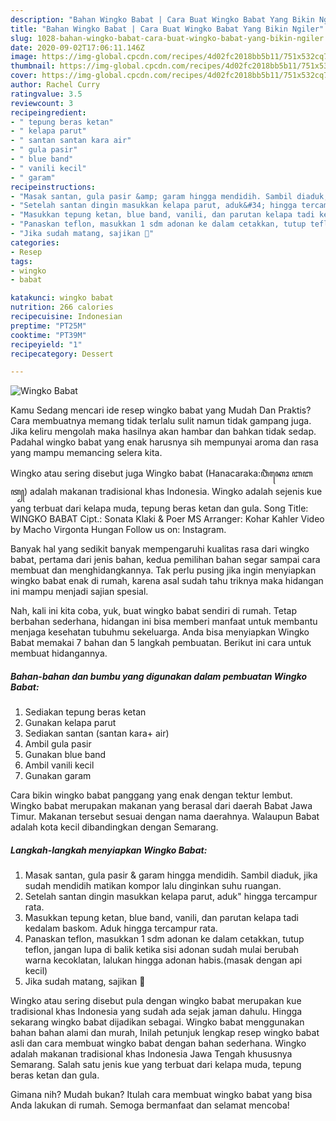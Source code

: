 ```yaml
---
description: "Bahan Wingko Babat | Cara Buat Wingko Babat Yang Bikin Ngiler"
title: "Bahan Wingko Babat | Cara Buat Wingko Babat Yang Bikin Ngiler"
slug: 1028-bahan-wingko-babat-cara-buat-wingko-babat-yang-bikin-ngiler
date: 2020-09-02T17:06:11.146Z
image: https://img-global.cpcdn.com/recipes/4d02fc2018bb5b11/751x532cq70/wingko-babat-foto-resep-utama.jpg
thumbnail: https://img-global.cpcdn.com/recipes/4d02fc2018bb5b11/751x532cq70/wingko-babat-foto-resep-utama.jpg
cover: https://img-global.cpcdn.com/recipes/4d02fc2018bb5b11/751x532cq70/wingko-babat-foto-resep-utama.jpg
author: Rachel Curry
ratingvalue: 3.5
reviewcount: 3
recipeingredient:
- " tepung beras ketan"
- " kelapa parut"
- " santan santan kara air"
- " gula pasir"
- " blue band"
- " vanili kecil"
- " garam"
recipeinstructions:
- "Masak santan, gula pasir &amp; garam hingga mendidih. Sambil diaduk, jika sudah mendidih matikan kompor lalu dinginkan suhu ruangan."
- "Setelah santan dingin masukkan kelapa parut, aduk&#34; hingga tercampur rata."
- "Masukkan tepung ketan, blue band, vanili, dan parutan kelapa tadi kedalam baskom. Aduk hingga tercampur rata."
- "Panaskan teflon, masukkan 1 sdm adonan ke dalam cetakkan, tutup teflon, jangan lupa di balik ketika sisi adonan sudah mulai berubah warna kecoklatan, lalukan hingga adonan habis.(masak dengan api kecil)"
- "Jika sudah matang, sajikan 🥰"
categories:
- Resep
tags:
- wingko
- babat

katakunci: wingko babat 
nutrition: 266 calories
recipecuisine: Indonesian
preptime: "PT25M"
cooktime: "PT39M"
recipeyield: "1"
recipecategory: Dessert

---
```



![Wingko Babat](https://img-global.cpcdn.com/recipes/4d02fc2018bb5b11/751x532cq70/wingko-babat-foto-resep-utama.jpg)

Kamu Sedang mencari ide resep wingko babat yang Mudah Dan Praktis? Cara membuatnya memang tidak terlalu sulit namun tidak gampang juga. Jika keliru mengolah maka hasilnya akan hambar dan bahkan tidak sedap. Padahal wingko babat yang enak harusnya sih mempunyai aroma dan rasa yang mampu memancing selera kita.

Wingko atau sering disebut juga Wingko babat (Hanacaraka:ꦮꦶꦁꦏꦺꦴ ꦧꦧꦠ꧀) adalah makanan tradisional khas Indonesia. Wingko adalah sejenis kue yang terbuat dari kelapa muda, tepung beras ketan dan gula. Song Title: WINGKO BABAT Cipt.: Sonata Klaki &amp; Poer MS Arranger: Kohar Kahler Video by Macho Virgonta Hungan Follow us on: Instagram.

Banyak hal yang sedikit banyak mempengaruhi kualitas rasa dari wingko babat, pertama dari jenis bahan, kedua pemilihan bahan segar sampai cara membuat dan menghidangkannya. Tak perlu pusing jika ingin menyiapkan wingko babat enak di rumah, karena asal sudah tahu triknya maka hidangan ini mampu menjadi sajian spesial.


Nah, kali ini kita coba, yuk, buat wingko babat sendiri di rumah. Tetap berbahan sederhana, hidangan ini bisa memberi manfaat untuk membantu menjaga kesehatan tubuhmu sekeluarga. Anda bisa menyiapkan Wingko Babat memakai 7 bahan dan 5 langkah pembuatan. Berikut ini cara untuk membuat hidangannya.

<!--inarticleads1-->

##### Bahan-bahan dan bumbu yang digunakan dalam pembuatan Wingko Babat:

1. Sediakan  tepung beras ketan
1. Gunakan  kelapa parut
1. Sediakan  santan (santan kara+ air)
1. Ambil  gula pasir
1. Gunakan  blue band
1. Ambil  vanili kecil
1. Gunakan  garam


Cara bikin wingko babat panggang yang enak dengan tektur lembut. Wingko babat merupakan makanan yang berasal dari daerah Babat Jawa Timur. Makanan tersebut sesuai dengan nama daerahnya. Walaupun Babat adalah kota kecil dibandingkan dengan Semarang. 

<!--inarticleads2-->

##### Langkah-langkah menyiapkan Wingko Babat:

1. Masak santan, gula pasir &amp; garam hingga mendidih. Sambil diaduk, jika sudah mendidih matikan kompor lalu dinginkan suhu ruangan.
1. Setelah santan dingin masukkan kelapa parut, aduk&#34; hingga tercampur rata.
1. Masukkan tepung ketan, blue band, vanili, dan parutan kelapa tadi kedalam baskom. Aduk hingga tercampur rata.
1. Panaskan teflon, masukkan 1 sdm adonan ke dalam cetakkan, tutup teflon, jangan lupa di balik ketika sisi adonan sudah mulai berubah warna kecoklatan, lalukan hingga adonan habis.(masak dengan api kecil)
1. Jika sudah matang, sajikan 🥰


Wingko atau sering disebut pula dengan wingko babat merupakan kue tradisional khas Indonesia yang sudah ada sejak jaman dahulu. Hingga sekarang wingko babat dijadikan sebagai. Wingko babat menggunakan bahan bahan alami dan murah, Inilah petunjuk lengkap resep wingko babat asli dan cara membuat wingko babat dengan bahan sederhana. Wingko adalah makanan tradisional khas Indonesia Jawa Tengah khususnya Semarang. Salah satu jenis kue yang terbuat dari kelapa muda, tepung beras ketan dan gula. 

Gimana nih? Mudah bukan? Itulah cara membuat wingko babat yang bisa Anda lakukan di rumah. Semoga bermanfaat dan selamat mencoba!
